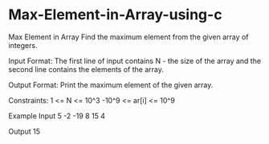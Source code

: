 # Max-Element-in-Array-using-c

Max Element in Array 
Find the maximum element from the given array of integers.

Input Format:
﻿The first line of input contains N - the size of the array and the second line contains the elements of the array.

Output Format:
Print the maximum element of the given array.

Constraints:
1 <= N <= 10^3
-10^9 <= ar[i] <= 10^9

Example
Input
5
-2 -19 8 15 4

Output
15

